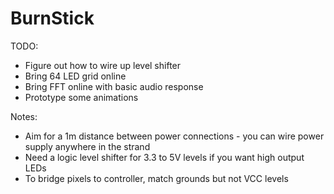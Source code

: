 # BurnStick

TODO:
+ Figure out how to wire up level shifter
+ Bring 64 LED grid online
+ Bring FFT online with basic audio response
+ Prototype some animations

Notes:
+ Aim for a 1m distance between power connections - you can wire power supply anywhere in the strand
+ Need a logic level shifter for 3.3 to 5V levels if you want high output LEDs
+ To bridge pixels to controller, match grounds but not VCC levels
